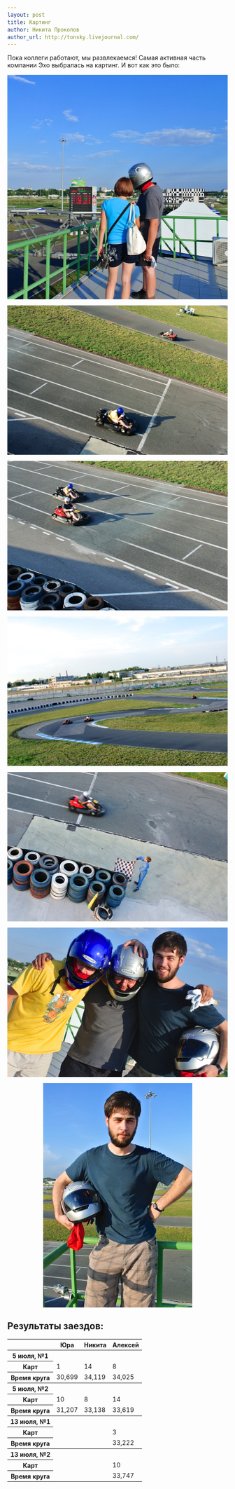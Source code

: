 ```yaml
---
layout: post
title: Картинг
author: Никита Прокопов
author_url: http://tonsky.livejournal.com/
---
```


Пока коллеги работают, мы развлекаемся! Самая активная часть компании Эхо выбралась на картинг. И вот как это было:

<a href="/images/carting/carts%201.jpg"><img src="/images/carting/carts%201.jpg" width="512" height="512" style="margin: 0 auto; display: block"/></a>  

<a href="/images/carting/carts%202.jpg"><img src="/images/carting/carts%202.jpg" width="512" height="341" style="margin: 0 auto; display: block"/></a>  

<a href="/images/carting/carts%203.jpg"><img src="/images/carting/carts%203.jpg" width="512" height="341" style="margin: 0 auto; display: block"/></a>

<a href="/images/carting/carts%204.jpg"><img src="/images/carting/carts%204.jpg" width="512" height="341" style="margin: 0 auto; display: block"/></a>

<a href="/images/carting/carts%205.jpg"><img src="/images/carting/carts%205.jpg" width="512" height="341" style="margin: 0 auto; display: block"/></a>

<a href="/images/carting/carts%206.jpg"><img src="/images/carting/carts%206.jpg" width="512" height="341" style="margin: 0 auto; display: block"/></a>

<a href="/images/carting/carts%207.jpg"><img src="/images/carting/carts%207.jpg" width="341" height="512" style="margin: 0 auto; display: block"/></a>

## Результаты заездов:

<table class="carting">
<thead><tr><th><th>Юра<th>Никита<th>Алексей
<tbody class="carting__odd"><tr><th class="carting__day">5 июля, №1<td colspan=3>
<tr class="carting__carts"><th>Карт<td>1<td>14<td>8
<tr class="carting__time"><th>Время круга<td class="carting__winner">30,699<td>34,119<td>34,025

<tbody class="carting__even"><tr><th class="carting__day">5 июля, №2<td colspan=3>
<tr class="carting__carts"><th>Карт<td>10<td>8<td>14
<tr class="carting__time"><th>Время круга<td class="carting__winner">31,207<td>33,138<td>33,619

<tbody class="carting__odd"><tr><th class="carting__day">13 июля, №1<td colspan=3>
<tr class="carting__carts"><th>Карт<td><td><td>3
<tr class="carting__time"><th>Время круга<td><td><td>33,222

<tbody class="carting__even"><tr><th class="carting__day">13 июля, №2<td colspan=3>
<tr class="carting__carts"><th>Карт<td><td><td>10
<tr class="carting__time"><th>Время круга<td><td><td>33,747

</table>